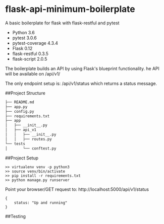 # flask-api-minimum-boilerplate
A basic boilerplate for flask with flask-restful and pytest

* Python 3.6
* pytest 3.0.6
* pytest-coverage 4.3.4
* Flask 0.12
* flask-restful 0.3.5
* flask-script 2.0.5

The boilerplate builds an API by using Flask's blueprint functionality. 
he API will be available on /api/v1/

The only endpoint setup is: /api/v1/status which returns a status message.

##Project Structure
  ```sh
  ├── README.md
  ├── app.py
  ├── config.py
  ├── requirements.txt
  ├── app
  │   ├── __init__.py
  │   ├── api_v1
  │   │   ├── __init__.py
  │   │   ├── routes.py
  └── tests
  │       └── conftest.py
  ```
  
##Project Setup
```
>> virtualenv venv -p python3
>> source venv/bin/activate
>> pip install -r requirements.txt
>> python manage.py runserver
```
Point your browser/GET request to:
http://localhost:5000/api/v1/status

```
{
    status: "Up and running"
}
```


##Testing
